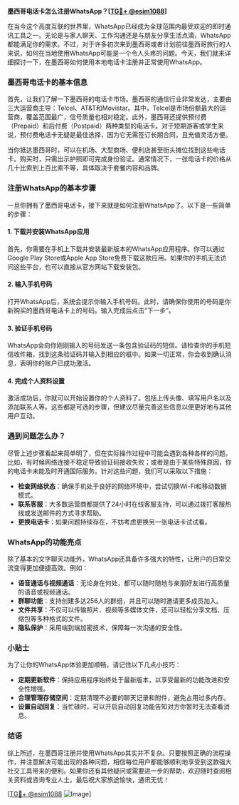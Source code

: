 **墨西哥电话卡怎么注册WhatsApp？[[TG💪+ @esim1088](https://t.me/s/esim1088)]**

在当今这个高度互联的世界里，WhatsApp已经成为全球范围内最受欢迎的即时通讯工具之一。无论是与家人聊天、工作沟通还是与朋友分享生活点滴，WhatsApp都能满足你的需求。不过，对于许多初次来到墨西哥或者计划前往墨西哥旅行的人来说，如何在当地使用WhatsApp可能是一个令人头疼的问题。今天，我们就来详细探讨一下，在墨西哥如何使用本地电话卡注册并正常使用WhatsApp。

### 墨西哥电话卡的基本信息

首先，让我们了解一下墨西哥的电话卡市场。墨西哥的通信行业非常发达，主要由三大运营商主导：Telcel、AT&T和Movistar。其中，Telcel是市场份额最大的运营商，覆盖范围最广，信号质量也相对稳定。此外，墨西哥还提供预付费（Prepaid）和后付费（Postpaid）两种类型的电话卡。对于短期游客或学生来说，预付费电话卡无疑是最佳选择，因为它无需签订长期合同，且充值灵活方便。

当你抵达墨西哥时，可以在机场、大型商场、便利店甚至街头摊位找到这些电话卡。购买时，只需出示护照即可完成身份验证。通常情况下，一张电话卡的价格从几十比索到上百比索不等，具体取决于套餐内容和品牌。

### 注册WhatsApp的基本步骤

一旦你拥有了墨西哥电话卡，接下来就是如何注册WhatsApp了。以下是一些简单的步骤：

#### 1. 下载并安装WhatsApp应用
首先，你需要在手机上下载并安装最新版本的WhatsApp应用程序。你可以通过Google Play Store或Apple App Store免费下载这款应用。如果你的手机无法访问这些平台，也可以直接从官方网站下载安装包。

#### 2. 输入手机号码
打开WhatsApp后，系统会提示你输入手机号码。此时，请确保你使用的号码是你新购买的墨西哥电话卡上的号码。输入完成后点击“下一步”。

#### 3. 验证手机号码
WhatsApp会向你刚刚输入的号码发送一条包含验证码的短信。请检查你的手机短信收件箱，找到这条验证码并输入到相应的框中。如果一切正常，你会收到确认消息，表明你的账户已成功激活。

#### 4. 完成个人资料设置
激活成功后，你就可以开始设置你的个人资料了。包括上传头像、填写用户名以及添加联系人等。这些都是可选的步骤，但建议尽量完善这些信息以便更好地与其他用户互动。

### 遇到问题怎么办？

尽管上述步骤看起来简单明了，但在实际操作过程中可能会遇到各种各样的问题。比如，有时候网络连接不稳定导致验证码接收失败；或者是由于某些特殊原因，你的电话卡未能及时开通国际服务。针对这些问题，我们可以采取以下措施：

- **检查网络状态**：确保手机处于良好的网络环境中，尝试切换Wi-Fi和移动数据模式。
- **联系客服**：大多数运营商都提供了24小时在线客服支持，可以通过拨打客服热线或发送邮件的方式寻求帮助。
- **更换电话卡**：如果问题持续存在，不妨考虑更换另一张电话卡试试看。

### WhatsApp的功能亮点

除了基本的文字聊天功能外，WhatsApp还具备许多强大的特性，让用户的日常交流变得更加便捷高效。例如：

- **语音通话与视频通话**：无论身在何处，都可以随时随地与亲朋好友进行高质量的语音或视频通话。
- **群聊功能**：支持创建多达256人的群组，并且可以随时邀请更多成员加入。
- **文件共享**：不仅可以传输照片、视频等多媒体文件，还可以轻松分享文档、压缩包等多种格式的文件。
- **隐私保护**：采用端到端加密技术，保障每一次沟通的安全性。

### 小贴士

为了让你的WhatsApp体验更加顺畅，请记住以下几点小技巧：

- **定期更新软件**：保持应用程序始终处于最新版本，以享受最新的功能改进和安全性增强。
- **合理管理存储空间**：定期清理不必要的聊天记录和附件，避免占用过多内存。
- **设置自动回复**：当忙碌时，可以开启自动回复功能告知对方你暂时无法查看消息。

### 结语

综上所述，在墨西哥注册并使用WhatsApp其实并不复杂。只要按照正确的流程操作，并注意解决可能出现的各种问题，相信每位用户都能够顺利地享受到这款强大社交工具带来的便利。如果你还有其他疑问或需要进一步的帮助，欢迎随时查阅相关资料或咨询专业人士。最后祝大家旅途愉快，通讯无忧！

[[TG💪+ @esim1088](https://t.me/s/esim1088) ![Image](https://i.postimg.cc/4NQfJmqS/Snipaste-2025-05-13-00-14-12.png)]